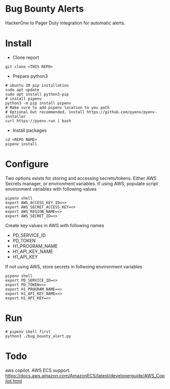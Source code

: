 # Bug Bounty Alerts
HackerOne to Pager Duty integration for automatic alerts.

# Install
* Clone report
```
git clone <THIS REPO>
```
* Prepare python3
```
# ubuntu 20 pip installation
sudo apt update
sudo apt install python3-pip
# install pipenv
python3 -m pip install pipenv
# Make sure to add pipenv location to you path
# Optional but recommended, install https://github.com/pyenv/pyenv-installer
curl https://pyenv.run | bash
```
* Install packages
```
cd <REPO NAME>
pipenv install
```
# Configure
Two options exists for storing and accessing secrets/tokens. Either AWS Secrets manager, or environment variables.
If using AWS, populate script environment variables with following values
```
pipenv shell
export AWS_ACCESS_KEY_ID=<>
export AWS_SECRET_ACCESS_KEY=<>
export AWS_REGION_NAME=<>
export AWS_SECRET_ID=<>
```
Create key values in AWS with following names
* PD_SERVICE_ID
* PD_TOKEN
* H1_PROGRAM_NAME
* H1_API_KEY_NAME
* H1_API_KEY

If not using AWS, store secrets in follwoing environment variables
```
pipenv shell
export PD_SERVICE_ID=<>
export PD_TOKEN=<>
export H1_PROGRAM_NAME=<>
export H1_API_KEY_NAME=<>
export H1_API_KEY=<>
```
# Run
```
# pipenv shell first
python3 ./bug_bounty_alert.py
```
# Todo
aws copilot.
AWS ECS support.
https://docs.aws.amazon.com/AmazonECS/latest/developerguide/AWS_Copilot.html
